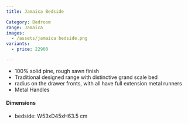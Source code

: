 ```yaml
---
title: Jamaica Bedside

Category: Bedroom
range: Jamaica
images:
  - /assets/jamaica bedside.png
variants:
  - price: 22900

---
```

* 100% solid pine, rough sawn finish
* Traditional designed range with distinctive grand scale bed
* radius on the drawer fronts, with all have full extension metal runners
* Metal Handles

#### Dimensions
* bedside: W53xD45xH63.5 cm

